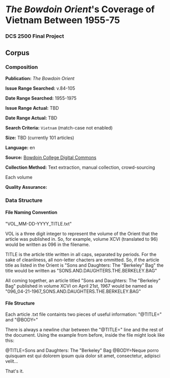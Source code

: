 # *The Bowdoin Orient*'s Coverage of Vietnam Between 1955-75
### DCS 2500 Final Project

## Corpus

### Composition
**Publication:** *The Bowdoin Orient*

**Issue Range Searched:** v.84-105

**Date Range Searched:** 1955-1975

**Issue Range Actual:** TBD

**Date Range Actual:** TBD

**Search Criteria:** `Vietnam` (match-case not enabled)

**Size:** TBD (currently 101 articles)

**Language:** en

**Source:** [Bowdoin College Digital Commons](https://digitalcommons.bowdoin.edu/bowdoinorient@blank)

**Collection Method:** Text extraction, manual collection, crowd-sourcing

Each volume

**Quality Assurance:** 

### Data Structure

#### File Naming Convention
"VOL_MM-DD-YYYY_TITLE.txt"

VOL is a three digit integer to represent the volume of the Orient that the article was published in. So, for example, volume XCVI (translated to 96) would be written as 096 in the filename.

TITLE is the article title written in all caps, separated by periods. For the sake of cleanliness, all non-letter chacters are ommitted. So, if the article title as listed in the Orient is "Sons and Daughters: The "Berkeley" Bag" the title would be written as "SONS.AND.DAUGHTERS.THE.BERKELEY.BAG"

All coming together, an article titled "Sons and Daughters: The "Berkeley" Bag" published in volume XCVI on April 21st, 1967 would be named as "096_04-21-1967_SONS.AND.DAUGHTERS.THE.BERKELEY.BAG"


#### File Structure
Each article .txt file containts two pieces of useful information: "@TITLE=" and "@BODY="

There is always a newline char between the "@TITLE=" line and the rest of the document. Using the example from before, inside the file might look like this:

@TITLE=Sons and Daughters: The "Berkeley" Bag
@BODY=Neque porro quisquam est qui dolorem ipsum quia dolor sit amet, consectetur, adipisci velit...

That's it.
